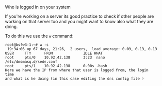 Who is logged in on your system

If you're working on a server its good practice to check if other people are working on that server too
and you might want to know also what they are doing.

To do this we use the `w` command:
```
root@bsfw3-1:~# w -s
 19:34:06 up 67 days, 21:26,  2 users,  load average: 0.09, 0.13, 0.13
USER     TTY      FROM              IDLE WHAT
root     pts/0    10.92.42.138      3:23  nano /etc/dnsmasq.d/sede.conf
root     pts/1    10.92.42.138      0.00s -bash
Here we have the IP from where that user is logged from, the login time
and what is he doing (in this case editing the dns config file )
```
